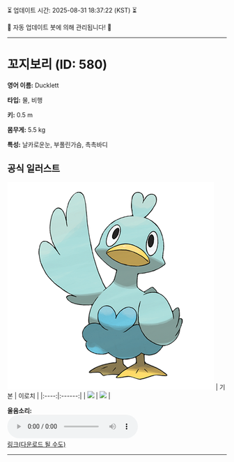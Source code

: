 
⏳ 업데이트 시간: 2025-08-31 18:37:22 (KST) ⏳

🤖 자동 업데이트 봇에 의해 관리됩니다! 🤖

---

# 꼬지보리 (ID: 580)
**영어 이름:** Ducklett

**타입:** 물, 비행

**키:** 0.5 m

**몸무게:** 5.5 kg

**특성:** 날카로운눈, 부풀린가슴, 촉촉바디

## 공식 일러스트
![](https://raw.githubusercontent.com/PokeAPI/sprites/master/sprites/pokemon/other/official-artwork/580.png)
| 기본 | 이로치 |
|:----:|:------:|
| <img src="http://play.pokemonshowdown.com/sprites/ani/ducklett.gif" width="200"> | <img src="http://play.pokemonshowdown.com/sprites/ani-shiny/ducklett.gif" width="200"> |

**울음소리:**<br><audio controls src="https://raw.githubusercontent.com/PokeAPI/cries/main/cries/pokemon/latest/580.ogg"></audio><br> [링크(다운로드 될 수도)](https://raw.githubusercontent.com/PokeAPI/cries/main/cries/pokemon/latest/580.ogg)


---
